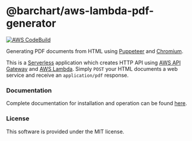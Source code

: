 # @barchart/aws-lambda-pdf-generator

[![AWS CodeBuild](https://codebuild.us-east-1.amazonaws.com/badges?uuid=eyJlbmNyeXB0ZWREYXRhIjoiTmtsZEw3M2l3cktxd3crQTJpMVVRbEUzU1dOMFBodFU0MlhaNUFZaC9kVzBIN1FYUXVVZFFUK29vcU5tazJyckNtVFFxL3BoSEdYMEk3V3dUOEhNUFhNPSIsIml2UGFyYW1ldGVyU3BlYyI6Ik84YnJJU1NUZDMvR3VLaXYiLCJtYXRlcmlhbFNldFNlcmlhbCI6MX0%3D&branch=master)](https://github.com/barchart/aws-lambda-pdf-generator)

Generating PDF documents from HTML using [Puppeteer](https://github.com/puppeteer/puppeteer) and [Chromium](https://github.com/alixaxel/chrome-aws-lambda).

This is a [Serverless](https://www.serverless.com/) application which creates HTTP API using [AWS API Gateway](https://aws.amazon.com/api-gateway/) and [AWS Lambda](https://aws.amazon.com/lambda/). Simply  ```POST``` your HTML documents a web service and receive an ```application/pdf``` response.

### Documentation

Complete documentation for installation and operation can be found [here](https://barchart.github.io/aws-lambda-pdf-generator/#/).

### License

This software is provided under the MIT license.

